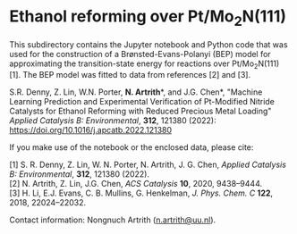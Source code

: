 # Ethanol reforming over Pt/Mo<sub>2</sub>N(111)

This subdirectory contains the Jupyter notebook and Python code that 
was used for the construction of a Brønsted-Evans-Polanyi (BEP) model 
for approximating the transition-state energy for reactions over 
Pt/Mo<sub>2</sub>N(111) [1].  The BEP model was fitted to data from 
references [2] and [3].

S.R. Denny, Z. Lin, W.N. Porter, **N. Artrith***, and J.G. Chen*, "Machine Learning Prediction and Experimental Verification of Pt-Modified Nitride Catalysts for Ethanol Reforming with Reduced Precious Metal Loading" *Applied Catalysis B: Environmental*, **312**, 121380 (2022): https://doi.org/10.1016/j.apcatb.2022.121380 

If you make use of the notebook or the enclosed data, please cite:

[1] S. R. Denny, Z. Lin, W. N. Porter, N. Artrith, J. G. Chen, *Applied Catalysis B: Environmental*, **312**, 121380 (2022).<br/>
[2] N. Artrith, Z. Lin, J.G. Chen, *ACS Catalysis* **10**, 2020, 9438–9444.<br/>
[3] H. Li, E.J. Evans, C. B. Mullins, G. Henkelman, *J. Phys. Chem. C* **122**, 2018,
22024–22032.

Contact information: Nongnuch Artrith (n.artrith@uu.nl).
